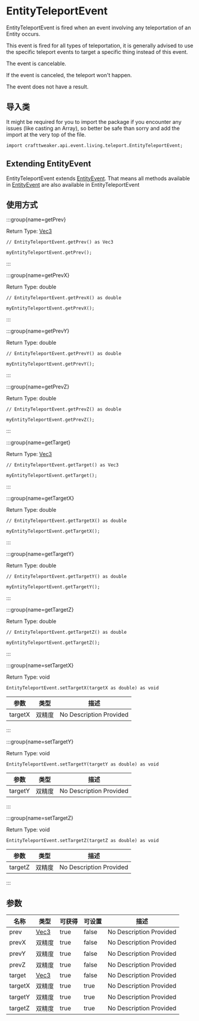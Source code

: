 # EntityTeleportEvent

EntityTeleportEvent is fired when an event involving any teleportation of an Entity occurs.

 This event is fired for all types of teleportation, it is generally advised to use the specific teleport events to target a specific thing instead of this event.

The event is cancelable.

If the event is canceled, the teleport won't happen.

The event does not have a result.



## 导入类

It might be required for you to import the package if you encounter any issues (like casting an Array), so better be safe than sorry and add the import at the very top of the file.
```zenscript
import crafttweaker.api.event.living.teleport.EntityTeleportEvent;
```


## Extending EntityEvent

EntityTeleportEvent extends [EntityEvent](/forge/api/event/entity/EntityEvent). That means all methods available in [EntityEvent](/forge/api/event/entity/EntityEvent) are also available in EntityTeleportEvent

## 使用方式

:::group{name=getPrev}

Return Type: [Vec3](/vanilla/api/util/math/Vec3)

```zenscript
// EntityTeleportEvent.getPrev() as Vec3

myEntityTeleportEvent.getPrev();
```

:::

:::group{name=getPrevX}

Return Type: double

```zenscript
// EntityTeleportEvent.getPrevX() as double

myEntityTeleportEvent.getPrevX();
```

:::

:::group{name=getPrevY}

Return Type: double

```zenscript
// EntityTeleportEvent.getPrevY() as double

myEntityTeleportEvent.getPrevY();
```

:::

:::group{name=getPrevZ}

Return Type: double

```zenscript
// EntityTeleportEvent.getPrevZ() as double

myEntityTeleportEvent.getPrevZ();
```

:::

:::group{name=getTarget}

Return Type: [Vec3](/vanilla/api/util/math/Vec3)

```zenscript
// EntityTeleportEvent.getTarget() as Vec3

myEntityTeleportEvent.getTarget();
```

:::

:::group{name=getTargetX}

Return Type: double

```zenscript
// EntityTeleportEvent.getTargetX() as double

myEntityTeleportEvent.getTargetX();
```

:::

:::group{name=getTargetY}

Return Type: double

```zenscript
// EntityTeleportEvent.getTargetY() as double

myEntityTeleportEvent.getTargetY();
```

:::

:::group{name=getTargetZ}

Return Type: double

```zenscript
// EntityTeleportEvent.getTargetZ() as double

myEntityTeleportEvent.getTargetZ();
```

:::

:::group{name=setTargetX}

Return Type: void

```zenscript
EntityTeleportEvent.setTargetX(targetX as double) as void
```

| 参数      | 类型  | 描述                      |
| ------- | --- | ----------------------- |
| targetX | 双精度 | No Description Provided |


:::

:::group{name=setTargetY}

Return Type: void

```zenscript
EntityTeleportEvent.setTargetY(targetY as double) as void
```

| 参数      | 类型  | 描述                      |
| ------- | --- | ----------------------- |
| targetY | 双精度 | No Description Provided |


:::

:::group{name=setTargetZ}

Return Type: void

```zenscript
EntityTeleportEvent.setTargetZ(targetZ as double) as void
```

| 参数      | 类型  | 描述                      |
| ------- | --- | ----------------------- |
| targetZ | 双精度 | No Description Provided |


:::


## 参数

| 名称      | 类型                                  | 可获得  | 可设置   | 描述                      |
| ------- | ----------------------------------- | ---- | ----- | ----------------------- |
| prev    | [Vec3](/vanilla/api/util/math/Vec3) | true | false | No Description Provided |
| prevX   | 双精度                                 | true | false | No Description Provided |
| prevY   | 双精度                                 | true | false | No Description Provided |
| prevZ   | 双精度                                 | true | false | No Description Provided |
| target  | [Vec3](/vanilla/api/util/math/Vec3) | true | false | No Description Provided |
| targetX | 双精度                                 | true | true  | No Description Provided |
| targetY | 双精度                                 | true | true  | No Description Provided |
| targetZ | 双精度                                 | true | true  | No Description Provided |

